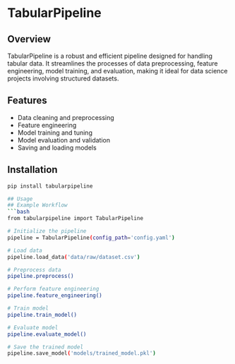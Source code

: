 # TabularPipeline

## Overview
TabularPipeline is a robust and efficient pipeline designed for handling tabular data. It streamlines the processes of data preprocessing, feature engineering, model training, and evaluation, making it ideal for data science projects involving structured datasets.

## Features
- Data cleaning and preprocessing
- Feature engineering
- Model training and tuning
- Model evaluation and validation
- Saving and loading models

## Installation
```bash
pip install tabularpipeline

## Usage
## Example Workflow
```bash
from tabularpipeline import TabularPipeline

# Initialize the pipeline
pipeline = TabularPipeline(config_path='config.yaml')

# Load data
pipeline.load_data('data/raw/dataset.csv')

# Preprocess data
pipeline.preprocess()

# Perform feature engineering
pipeline.feature_engineering()

# Train model
pipeline.train_model()

# Evaluate model
pipeline.evaluate_model()

# Save the trained model
pipeline.save_model('models/trained_model.pkl')

